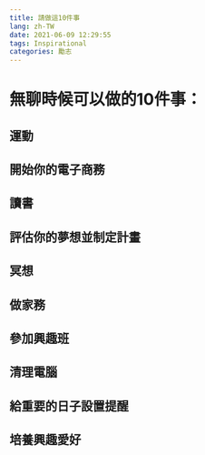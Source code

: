 ```yaml
---
title: 請做這10件事
lang: zh-TW
date: 2021-06-09 12:29:55
tags: Inspirational
categories: 勵志
---
```

# 無聊時候可以做的10件事：
<!--more-->
## 運動
## 開始你的電子商務
## 讀書
## 評估你的夢想並制定計畫
## 冥想
## 做家務
## 參加興趣班
## 清理電腦
## 給重要的日子設置提醒
## 培養興趣愛好
